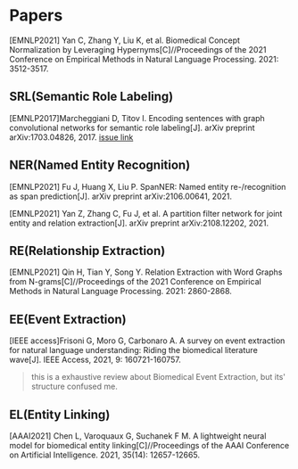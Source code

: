 # Papers

[EMNLP2021] Yan C, Zhang Y, Liu K, et al. Biomedical Concept Normalization by Leveraging Hypernyms[C]//Proceedings of the 2021 Conference on Empirical Methods in Natural Language Processing. 2021: 3512-3517.

## SRL(Semantic Role Labeling)
[EMNLP2017]Marcheggiani D, Titov I. Encoding sentences with graph convolutional networks for semantic role labeling[J]. arXiv preprint arXiv:1703.04826, 2017. [issue link]()

 
## NER(Named Entity Recognition)
[EMNLP2021] Fu J, Huang X, Liu P. SpanNER: Named entity re-/recognition as span prediction[J]. arXiv preprint arXiv:2106.00641, 2021.

[EMNLP2021] Yan Z, Zhang C, Fu J, et al. A partition filter network for joint entity and relation extraction[J]. arXiv preprint arXiv:2108.12202, 2021.

## RE(Relationship Extraction)
[EMNLP2021] Qin H, Tian Y, Song Y. Relation Extraction with Word Graphs from N-grams[C]//Proceedings of the 2021 Conference on Empirical Methods in Natural Language Processing. 2021: 2860-2868.


## EE(Event Extraction)
[IEEE access]Frisoni G, Moro G, Carbonaro A. A survey on event extraction for natural language understanding: Riding the biomedical literature wave[J]. IEEE Access, 2021, 9: 160721-160757. 
> this is a exhaustive review about Biomedical Event Extraction, but its' structure confused me.

## EL(Entity Linking)
[AAAI2021] Chen L, Varoquaux G, Suchanek F M. A lightweight neural model for biomedical entity linking[C]//Proceedings of the AAAI Conference on Artificial Intelligence. 2021, 35(14): 12657-12665.

